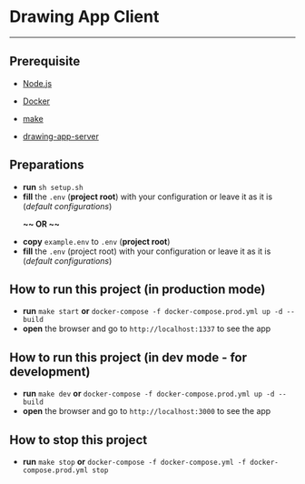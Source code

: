 # Drawing App Client

---

## Prerequisite

- [Node.js](https://nodejs.org/en/)
- [Docker](https://www.docker.com/get-started)
- [make](https://www.gnu.org/software/make/)

- [drawing-app-server](https://github.com/dennzimm/drawing-app-server)

## Preparations

- **run** `sh setup.sh`
- **fill** the `.env` (**project root**) with your configuration or leave it as it is (_default configurations_)

&nbsp;&nbsp;&nbsp;&nbsp;&nbsp;&nbsp;**~~ OR ~~**

- **copy** `example.env` to `.env` (**project root**)
- **fill** the `.env` (project root) with your configuration or leave it as it is (_default configurations_)

## How to run this project (in production mode)

- **run** `make start` **or** `docker-compose -f docker-compose.prod.yml up -d --build`
- **open** the browser and go to `http://localhost:1337` to see the app

## How to run this project (in dev mode - for development)

- **run** `make dev` **or** `docker-compose -f docker-compose.prod.yml up -d --build`
- **open** the browser and go to `http://localhost:3000` to see the app

## How to stop this project

- **run** `make stop` **or** `docker-compose -f docker-compose.yml -f docker-compose.prod.yml stop`
